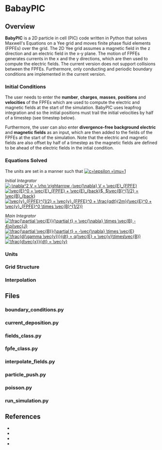 
# BabayPIC

## Overview 
**BabyPIC** is a 2D particle in cell (PIC) code written in Python that solves Maxwell's Equations 
on a Yee grid and moves finite phase fluid elements (FPFEs) over the grid. The 2D Yee grid 
assumes a magnetic field in the z direction and an electric field in the x-y plane. The motion
of FPFEs generates currents in the x and the y directions, which are then used to compute the
electric fields. The current version does not support collisions between the FPFEs. Furthermore, only
conducting and periodic boundary conditions are implemented in the current version.   

### Initial Conditions 
The user needs to enter the **number**, **charges**, **masses**, **positions** and **velocities** of
the FPFEs which are used to compute the electric and magnetic fields at the start of the simulation. 
BabyPIC uses leapfrog integration and so the initial positions must trail the initial velocities by 
half of a timestep (see timestep below).

Furthermore, the user can also enter **divergence-free background electric** and **magnetic fields** as 
an input, which are then added to the fields of the FPFEs at the start of the simulation. Note that the 
electric and magnetic fields are also offset by half of a timestep as the magnetic fields are defined
to be ahead of the electric fields in the intial condition. 

### Equations Solved
The units are set in a manner such that <a href="https://www.codecogs.com/eqnedit.php?latex=c=\epsilon&space;=\mu=1" target="_blank"><img src="https://latex.codecogs.com/gif.latex?c=\epsilon&space;=\mu=1" title="c=\epsilon =\mu=1" /></a>

*Initial Integrator*  
<a href="https://www.codecogs.com/eqnedit.php?latex=-\nabla^2&space;V&space;=&space;\rho&space;\rightarrow&space;-\vec{\nabla}&space;V&space;=&space;\vec{E}_{FPFE}" target="_blank"><img src="https://latex.codecogs.com/gif.latex?-\nabla^2&space;V&space;=&space;\rho&space;\rightarrow&space;-\vec{\nabla}&space;V&space;=&space;\vec{E}_{FPFE}" title="-\nabla^2 V = \rho \rightarrow -\vec{\nabla} V = \vec{E}_{FPFE}" /></a>
<a href="https://www.codecogs.com/eqnedit.php?latex=\vec{E}^0&space;=&space;\vec{E}_{FPFE}&space;&plus;&space;\vec{E}_{back}$,&space;$\vec{B}^{1/2}&space;=&space;\vec{B}_{back}" target="_blank"><img src="https://latex.codecogs.com/gif.latex?\vec{E}^0&space;=&space;\vec{E}_{FPFE}&space;&plus;&space;\vec{E}_{back}$,&space;$\vec{B}^{1/2}&space;=&space;\vec{B}_{back}" title="\vec{E}^0 = \vec{E}_{FPFE} + \vec{E}_{back}$, $\vec{B}^{1/2} = \vec{B}_{back}" /></a>
<a href="https://www.codecogs.com/eqnedit.php?latex=\vec{v}_{FPFE}^{1/2}&space;=&space;\vec{v}_{FPFE}^0&space;&plus;&space;\frac{qdt}{2m}(\vec{E}^0&space;&plus;&space;\vec{v}_{FPFE}^0&space;\times&space;\vec{B}^{1/2})" target="_blank"><img src="https://latex.codecogs.com/gif.latex?\vec{v}_{FPFE}^{1/2}&space;=&space;\vec{v}_{FPFE}^0&space;&plus;&space;\frac{qdt}{2m}(\vec{E}^0&space;&plus;&space;\vec{v}_{FPFE}^0&space;\times&space;\vec{B}^{1/2})" title="\vec{v}_{FPFE}^{1/2} = \vec{v}_{FPFE}^0 + \frac{qdt}{2m}(\vec{E}^0 + \vec{v}_{FPFE}^0 \times \vec{B}^{1/2})" /></a>

*Main Integrator*
<a href="https://www.codecogs.com/eqnedit.php?latex=\frac{\partial&space;\vec{E}}{\partial&space;t}&space;=&space;\vec{\nabla}&space;\times&space;\vec{B}&space;-&space;4\pi\vec{J}" target="_blank"><img src="https://latex.codecogs.com/gif.latex?\frac{\partial&space;\vec{E}}{\partial&space;t}&space;=&space;\vec{\nabla}&space;\times&space;\vec{B}&space;-&space;4\pi\vec{J}" title="\frac{\partial \vec{E}}{\partial t} = \vec{\nabla} \times \vec{B} - 4\pi\vec{J}" /></a>
<a href="https://www.codecogs.com/eqnedit.php?latex=\frac{\partial&space;\vec{B}}{\partial&space;t}&space;=&space;-\vec{\nabla}&space;\times&space;\vec{E}" target="_blank"><img src="https://latex.codecogs.com/gif.latex?\frac{\partial&space;\vec{B}}{\partial&space;t}&space;=&space;-\vec{\nabla}&space;\times&space;\vec{E}" title="\frac{\partial \vec{B}}{\partial t} = -\vec{\nabla} \times \vec{E}" /></a>
<a href="https://www.codecogs.com/eqnedit.php?latex=\frac{d(\gamma&space;\vec{v})}{dt}&space;=&space;q(\vec{E}&space;&plus;&space;\vec{v}\times\vec{B})" target="_blank"><img src="https://latex.codecogs.com/gif.latex?\frac{d(\gamma&space;\vec{v})}{dt}&space;=&space;q(\vec{E}&space;&plus;&space;\vec{v}\times\vec{B})" title="\frac{d(\gamma \vec{v})}{dt} = q(\vec{E} + \vec{v}\times\vec{B})" /></a> 
<a href="https://www.codecogs.com/eqnedit.php?latex=\frac{d\vec{x}}{dt}&space;=&space;\vec{v}" target="_blank"><img src="https://latex.codecogs.com/gif.latex?\frac{d\vec{x}}{dt}&space;=&space;\vec{v}" title="\frac{d\vec{x}}{dt} = \vec{v}" /></a>
### Units 


### Grid Structure 

### Interpolation 

## Files 

### boundary_conditions.py

### current_deposition.py

### fields_class.py

### fpfe_class.py

### interpolate_fields.py

### particle_push.py

### poisson.py

### run_simulation.py

## References 
*
*
*
*
